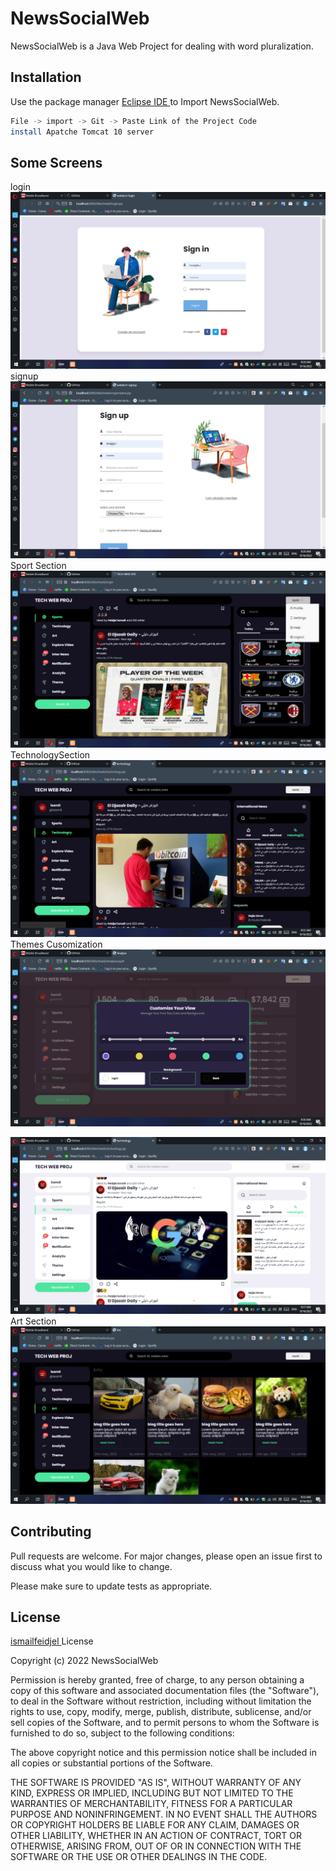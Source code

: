 # NewsSocialWeb

NewsSocialWeb is a Java Web Project for dealing with word pluralization.

## Installation

Use the package manager [Eclipse IDE ](https://www.eclipse.org/downloads/) to Import NewsSocialWeb.

```bash
File -> import -> Git -> Paste Link of the Project Code
install Apatche Tomcat 10 server
```

## Some Screens
login
![alt text](https://github.com/ismail-feidjel/NewsSocialWeb/blob/main/screenshots/login.png?raw=true)
signup
![alt text](https://github.com/ismail-feidjel/NewsSocialWeb/blob/main/screenshots/SIGNUP.png?raw=true)
Sport Section
![alt text](https://github.com/ismail-feidjel/NewsSocialWeb/blob/main/screenshots/sport.png?raw=true)
TechnologySection
![alt text](https://github.com/ismail-feidjel/NewsSocialWeb/blob/main/screenshots/TECHNOLOGY.png?raw=true)
Themes Cusomization
![alt text](https://github.com/ismail-feidjel/NewsSocialWeb/blob/main/screenshots/VIEW.png?raw=true)
   
![alt text](https://github.com/ismail-feidjel/NewsSocialWeb/blob/main/screenshots/lIGHT1.png?raw=true)
Art Section
![alt text](https://github.com/ismail-feidjel/NewsSocialWeb/blob/main/screenshots/ART8.png?raw=true)


## Contributing
Pull requests are welcome. For major changes, please open an issue first to discuss what you would like to change.

Please make sure to update tests as appropriate.

## License
[ismailfeidjel  ](https://web.facebook.com/fe.ismail.23/)
License

Copyright (c) 2022 NewsSocialWeb

Permission is hereby granted, free of charge, to any person obtaining a copy
of this software and associated documentation files (the "Software"), to deal
in the Software without restriction, including without limitation the rights
to use, copy, modify, merge, publish, distribute, sublicense, and/or sell
copies of the Software, and to permit persons to whom the Software is
furnished to do so, subject to the following conditions:

The above copyright notice and this permission notice shall be included in all
copies or substantial portions of the Software.

THE SOFTWARE IS PROVIDED "AS IS", WITHOUT WARRANTY OF ANY KIND, EXPRESS OR
IMPLIED, INCLUDING BUT NOT LIMITED TO THE WARRANTIES OF MERCHANTABILITY,
FITNESS FOR A PARTICULAR PURPOSE AND NONINFRINGEMENT. IN NO EVENT SHALL THE
AUTHORS OR COPYRIGHT HOLDERS BE LIABLE FOR ANY CLAIM, DAMAGES OR OTHER
LIABILITY, WHETHER IN AN ACTION OF CONTRACT, TORT OR OTHERWISE, ARISING FROM,
OUT OF OR IN CONNECTION WITH THE SOFTWARE OR THE USE OR OTHER DEALINGS IN THE
CODE.
